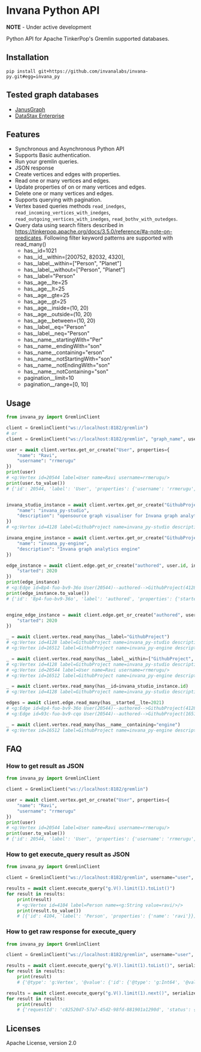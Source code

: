# Invana Python API

**NOTE** - Under active development

Python API for Apache TinkerPop's Gremlin supported databases.

## Installation

```shell
pip install git+https://github.com/invanalabs/invana-py.git#egg=invana_py
```

## Tested graph databases

- [JanusGraph](https://janusgraph.org/)
- [DataStax Enterprise](https://www.datastax.com/products/datastax-enterprise)

## Features

- Synchronous and Asynchronous Python API
- Supports Basic authentication.
- Run your gremlin queries.
- JSON response
- Create vertices and edges with properties.
- Read one or many vertices and edges.
- Update properties of on or many vertices and edges.
- Delete one or many vertices and edges.
- Supports querying with pagination.
- Vertex based queries methods `read_inedges`, `read_incoming_vertices_with_inedges`,
  `read_outgoing_vertices_with_inedges`, `read_bothv_with_outedges`.
- Query data using search filters described in https://tinkerpop.apache.org/docs/3.5.0/reference/#a-note-on-predicates.
  Following filter keyword patterns are supported with read_many()
    - has__id=1021
    - has__id__within=[200752, 82032, 4320],
    - has__label__within=["Person", "Planet"]
    - has__label__without=["Person", "Planet"]
    - has__label="Person"
    - has__age__lte=25
    - has__age__lt=25
    - has__age__gte=25
    - has__age__gt=25
    - has__age__inside=(10, 20)
    - has__age__outside=(10, 20)
    - has__age__between=(10, 20)
    - has__label__eq="Person"
    - has__label__neq="Person"
    - has__name__startingWith="Per"
    - has__name__endingWith="son"
    - has__name__containing="erson"
    - has__name__notStartingWith="son"
    - has__name__notEndingWith="son"
    - has__name__notContaining="son"
    - pagination__limit=10
    - pagination__range=[0, 10]

## Usage

```python
from invana_py import GremlinClient

client = GremlinClient("ws://localhost:8182/gremlin")
# or 
client = GremlinClient("ws://localhost:8182/gremlin", "graph_name", username="user", password="password")

user = await client.vertex.get_or_create("User", properties={
    "name": "Ravi",
    "username": "rrmerugu"
})
print(user)
# <g:Vertex id=20544 label=User name=Ravi username=rrmerugu/>
print(user.to_value())
# {'id': 20544, 'label': 'User', 'properties': {'username': 'rrmerugu', 'name': 'Ravi'}}


invana_studio_instance = await client.vertex.get_or_create("GithubProject", properties={
    "name": "invana_py-studio",
    "description": "opensource graph visualiser for Invana graph analytics engine"
})
# <g:Vertex id=4128 label=GithubProject name=invana_py-studio description=opensource graph visualiser for Invana graph analytics engine/>

invana_engine_instance = await client.vertex.get_or_create("GithubProject", properties={
    "name": "invana_py-engine",
    "description": "Invana graph analytics engine"
})

edge_instance = await client.edge.get_or_create("authored", user.id, invana_studio_instance.id, properties={
    "started": 2020
})
print(edge_instance)
# <g:Edge id=8p4-fuo-bv9-36o User(20544)--authored-->GithubProject(4128) started=2020/>
print(edge_instance.to_value())
# {'id': '8p4-fuo-bv9-36o', 'label': 'authored', 'properties': {'started': 2020}, 'inVLabel': 'GithubProject', 'inv': 4128, 'outv_label': 'User', 'outv': 4128}


engine_edge_instance = await client.edge.get_or_create("authored", user.id, invana_engine_instance.id, properties={
    "started": 2020
})

_ = await client.vertex.read_many(has__label="GithubProject")
# <g:Vertex id=4128 label=GithubProject name=invana_py-studio description=opensource graph visualiser for Invana graph analytics engine/>
# <g:Vertex id=16512 label=GithubProject name=invana_py-engine description=Invana graph analytics engine/>

_ = await client.vertex.read_many(has__label__within=["GithubProject", "User"])
# <g:Vertex id=4128 label=GithubProject name=invana_py-studio description=opensource graph visualiser for Invana graph analytics engine/>
# <g:Vertex id=20544 label=User name=Ravi username=rrmerugu/>
# <g:Vertex id=16512 label=GithubProject name=invana_py-engine description=Invana graph analytics engine/>

_ = await client.vertex.read_many(has__id=invana_studio_instance.id)
# <g:Vertex id=4128 label=GithubProject name=invana_py-studio description=opensource graph visualiser for Invana graph analytics engine/>

edges = await client.edge.read_many(has__started__lte=2021)
# <g:Edge id=8p4-fuo-bv9-36o User(20544)--authored-->GithubProject(4128) started=2020/>
# <g:Edge id=93c-fuo-bv9-cqo User(20544)--authored-->GithubProject(16512) started=2020/>

_ = await client.vertex.read_many(has__name__containing="engine")
# <g:Vertex id=16512 label=GithubProject name=invana_py-engine description=Invana graph analytics engine/>

```

## FAQ

### How to get result as JSON

```python
from invana_py import GremlinClient

client = GremlinClient("ws://localhost:8182/gremlin")

user = await client.vertex.get_or_create("User", properties={
    "name": "Ravi",
    "username": "rrmerugu"
})
print(user)
# <g:Vertex id=20544 label=User name=Ravi username=rrmerugu/>
print(user.to_value())
# {'id': 20544, 'label': 'User', 'properties': {'username': 'rrmerugu', 'name': 'Ravi'}}

```

### How to get execute_query result as JSON

```python
from invana_py import GremlinClient

client = GremlinClient("ws://localhost:8182/gremlin", username="user", password="password")

results = await client.execute_query("g.V().limit(1).toList()")
for result in results:
    print(result)
    # <g:Vertex id=4104 label=Person name=<g:String value=ravi/>/>
    print(result.to_value())
    # [{'id': 4104, 'label': 'Person', 'properties': {'name': 'ravi'}}]

```

### How to get raw response for execute_query

```python
from invana_py import GremlinClient

client = GremlinClient("ws://localhost:8182/gremlin", username="user", password="password")

results = await client.execute_query("g.V().limit(1).toList()", serialize=False, result_only=True)
for result in results:
    print(result)
    # {'@type': 'g:Vertex', '@value': {'id': {'@type': 'g:Int64', '@value': 4104}, 'label': 'Person', 'properties': {'name': [{'@type': 'g:VertexProperty', '@value': {'id': {'@type': 'janusgraph:RelationIdentifier', '@value': {'relationId': '16p-360-1l1'}}, 'value': 'ravi', 'label': 'name'}}]}}}

results = await client.execute_query("g.V().limit(1).next()", serialize=False, result_only=False)
for result in results:
    print(result)
    # {'requestId': 'c82520d7-57a7-45d2-98fd-881901a1290d', 'status': {'message': '', 'code': 200, 'attributes': {'@type': 'g:Map', '@value': ['host', '/172.18.0.1:47992']}}, 'result': {'data': {'@type': 'g:List', '@value': [{'@type': 'g:Vertex', '@value': {'id': {'@type': 'g:Int64', '@value': 4104}, 'label': 'Person', 'properties': {'name': [{'@type': 'g:VertexProperty', '@value': {'id': {'@type': 'janusgraph:RelationIdentifier', '@value': {'relationId': '16p-360-1l1'}}, 'value': 'ravi', 'label': 'name'}}]}}}]}, 'meta': {'@type': 'g:Map', '@value': []}}}

```

## Licenses

Apache License, version 2.0


